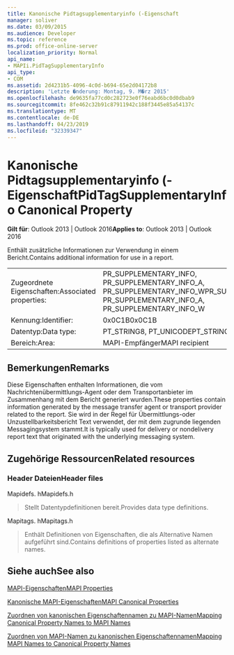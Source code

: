 ```yaml
---
title: Kanonische Pidtagsupplementaryinfo (-Eigenschaft
manager: soliver
ms.date: 03/09/2015
ms.audience: Developer
ms.topic: reference
ms.prod: office-online-server
localization_priority: Normal
api_name:
- MAPIi.PidTagSupplementaryInfo
api_type:
- COM
ms.assetid: 2d4231b5-4096-4c0d-b694-65e2d04172b8
description: 'Letzte �nderung: Montag, 9. M�rz 2015'
ms.openlocfilehash: de9635fa77cd0c282723e0f76eabd6bc0d0dbab9
ms.sourcegitcommit: 8fe462c32b91c87911942c188f3445e85a54137c
ms.translationtype: MT
ms.contentlocale: de-DE
ms.lasthandoff: 04/23/2019
ms.locfileid: "32339347"
---
```

# <a name="pidtagsupplementaryinfo-canonical-property"></a><span data-ttu-id="322ed-103">Kanonische Pidtagsupplementaryinfo (-Eigenschaft</span><span class="sxs-lookup"><span data-stu-id="322ed-103">PidTagSupplementaryInfo Canonical Property</span></span>

  
  
<span data-ttu-id="322ed-104">**Gilt für**: Outlook 2013 | Outlook 2016</span><span class="sxs-lookup"><span data-stu-id="322ed-104">**Applies to**: Outlook 2013 | Outlook 2016</span></span> 
  
<span data-ttu-id="322ed-105">Enthält zusätzliche Informationen zur Verwendung in einem Bericht.</span><span class="sxs-lookup"><span data-stu-id="322ed-105">Contains additional information for use in a report.</span></span>
  
|||
|:-----|:-----|
|<span data-ttu-id="322ed-106">Zugeordnete Eigenschaften:</span><span class="sxs-lookup"><span data-stu-id="322ed-106">Associated properties:</span></span>  <br/> |<span data-ttu-id="322ed-107">PR_SUPPLEMENTARY_INFO, PR_SUPPLEMENTARY_INFO_A, PR_SUPPLEMENTARY_INFO_W</span><span class="sxs-lookup"><span data-stu-id="322ed-107">PR_SUPPLEMENTARY_INFO, PR_SUPPLEMENTARY_INFO_A, PR_SUPPLEMENTARY_INFO_W</span></span>  <br/> |
|<span data-ttu-id="322ed-108">Kennung:</span><span class="sxs-lookup"><span data-stu-id="322ed-108">Identifier:</span></span>  <br/> |<span data-ttu-id="322ed-109">0x0C1B</span><span class="sxs-lookup"><span data-stu-id="322ed-109">0x0C1B</span></span>  <br/> |
|<span data-ttu-id="322ed-110">Datentyp:</span><span class="sxs-lookup"><span data-stu-id="322ed-110">Data type:</span></span>  <br/> |<span data-ttu-id="322ed-111">PT_STRING8, PT_UNICODE</span><span class="sxs-lookup"><span data-stu-id="322ed-111">PT_STRING8, PT_UNICODE</span></span>  <br/> |
|<span data-ttu-id="322ed-112">Bereich:</span><span class="sxs-lookup"><span data-stu-id="322ed-112">Area:</span></span>  <br/> |<span data-ttu-id="322ed-113">MAPI-Empfänger</span><span class="sxs-lookup"><span data-stu-id="322ed-113">MAPI recipient</span></span>  <br/> |
   
## <a name="remarks"></a><span data-ttu-id="322ed-114">Bemerkungen</span><span class="sxs-lookup"><span data-stu-id="322ed-114">Remarks</span></span>

<span data-ttu-id="322ed-115">Diese Eigenschaften enthalten Informationen, die vom Nachrichtenübermittlungs-Agent oder dem Transportanbieter im Zusammenhang mit dem Bericht generiert wurden.</span><span class="sxs-lookup"><span data-stu-id="322ed-115">These properties contain information generated by the message transfer agent or transport provider related to the report.</span></span> <span data-ttu-id="322ed-116">Sie wird in der Regel für Übermittlungs-oder Unzustellbarkeitsbericht Text verwendet, der mit dem zugrunde liegenden Messagingsystem stammt.</span><span class="sxs-lookup"><span data-stu-id="322ed-116">It is typically used for delivery or nondelivery report text that originated with the underlying messaging system.</span></span>
  
## <a name="related-resources"></a><span data-ttu-id="322ed-117">Zugehörige Ressourcen</span><span class="sxs-lookup"><span data-stu-id="322ed-117">Related resources</span></span>

### <a name="header-files"></a><span data-ttu-id="322ed-118">Header Dateien</span><span class="sxs-lookup"><span data-stu-id="322ed-118">Header files</span></span>

<span data-ttu-id="322ed-119">Mapidefs. h</span><span class="sxs-lookup"><span data-stu-id="322ed-119">Mapidefs.h</span></span>
  
> <span data-ttu-id="322ed-120">Stellt Datentypdefinitionen bereit.</span><span class="sxs-lookup"><span data-stu-id="322ed-120">Provides data type definitions.</span></span>
    
<span data-ttu-id="322ed-121">Mapitags. h</span><span class="sxs-lookup"><span data-stu-id="322ed-121">Mapitags.h</span></span>
  
> <span data-ttu-id="322ed-122">Enthält Definitionen von Eigenschaften, die als Alternative Namen aufgeführt sind.</span><span class="sxs-lookup"><span data-stu-id="322ed-122">Contains definitions of properties listed as alternate names.</span></span>
    
## <a name="see-also"></a><span data-ttu-id="322ed-123">Siehe auch</span><span class="sxs-lookup"><span data-stu-id="322ed-123">See also</span></span>



[<span data-ttu-id="322ed-124">MAPI-Eigenschaften</span><span class="sxs-lookup"><span data-stu-id="322ed-124">MAPI Properties</span></span>](mapi-properties.md)
  
[<span data-ttu-id="322ed-125">Kanonische MAPI-Eigenschaften</span><span class="sxs-lookup"><span data-stu-id="322ed-125">MAPI Canonical Properties</span></span>](mapi-canonical-properties.md)
  
[<span data-ttu-id="322ed-126">Zuordnen von kanonischen Eigenschaftennamen zu MAPI-Namen</span><span class="sxs-lookup"><span data-stu-id="322ed-126">Mapping Canonical Property Names to MAPI Names</span></span>](mapping-canonical-property-names-to-mapi-names.md)
  
[<span data-ttu-id="322ed-127">Zuordnen von MAPI-Namen zu kanonischen Eigenschaftennamen</span><span class="sxs-lookup"><span data-stu-id="322ed-127">Mapping MAPI Names to Canonical Property Names</span></span>](mapping-mapi-names-to-canonical-property-names.md)

